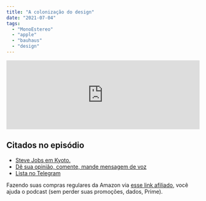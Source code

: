 ```yaml
---
title: "A colonização do design"
date: "2021-07-04"
tags: 
  - "MonoEstereo"
  - "apple"
  - "bauhaus"
  - "design"
---
```


<iframe src="https://anchor.fm/monoestereo/embed/episodes/A-colonizao-do-design-e13tmei" height="180px" width="100%" frameborder="0" scrolling="no" style="width:100%;height:180px"></iframe>

## Citados no episódio

- [Steve Jobs em Kyoto.](https://www3.nhk.or.jp/nhkworld/en/news/backstories/1622/)
- [Dê sua opinião, comente, mande mensagem de voz](https://eduf.me/contato/)
- [Lista no Telegram](https://t.me/edufme)

Fazendo suas compras regulares da Amazon via [esse link afiliado](https://www.amazon.com.br/?&linkCode=ll2&tag=eduf-20&linkId=89f6c0120179c4d4d6f906d2100734f7&language=pt_BR&ref_=as_li_ss_tl), você ajuda o podcast (sem perder suas promoções, dados, Prime).
